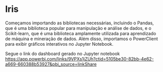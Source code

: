 # Iris
Começamos importando as bibliotecas necessárias, incluindo o Pandas, que é uma biblioteca popular para manipulação e análise de dados, e o Scikit-learn, que é uma biblioteca amplamente utilizada para aprendizado de máquina e mineração de dados. Além disso, importamos o PowerClient para exibir gráficos interativos no Jupyter Notebook.

Segue o link do dashboard gerado no Jupyter notebook 
https://app.powerbi.com/links/9VPXs1jZUh?ctid=5105be30-82bb-4e62-a669-660388b53927&pbi_source=linkShare
